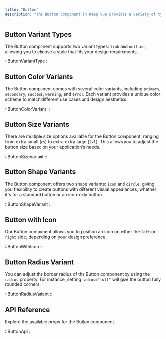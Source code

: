 ```yaml
---
title: "Button"
description: "The Button component in Keep Vue provides a variety of types, sizes, and states to meet your design needs. With options for icons and destructive actions, you can create visually appealing and functional buttons for your application. Phosphor Icons are used to demonstrate our examples."
---
```


## Button Variant Types

The Button component supports two variant types: `link` and `outline`, allowing you to choose a style that fits your design requirements.

::ButtonVariantType
::

## Button Color Variants

The Button component comes with several color variants, including `primary`, `secondary`, `success`, `warning`, and `error`. Each variant provides a unique color scheme to match different use cases and design aesthetics.

::ButtonColorVariant
::

## Button Size Variants

There are multiple size options available for the Button component, ranging from extra small (`xs`) to extra extra large (`2xl`). This allows you to adjust the button size based on your application's needs.

::ButtonSizeVariant
::

## Button Shape Variants

The Button component offers two shape variants: `icon` and `circle`, giving you flexibility to create buttons with different visual appearances, whether it's for a standard button or an icon-only button.

::ButtonShapeVariant
::

## Button with Icon

Our Button component allows you to position an icon on either the `left` or `right` side, depending on your design preference.

::ButtonWithIcon
::

## Button Radius Variant

You can adjust the border radius of the Button component by using the `radius` property. For instance, setting `radius="full"` will give the button fully rounded corners.

::ButtonRadiusVariant
::

## API Reference

Explore the available props for the Button component.

::ButtonApi
::
